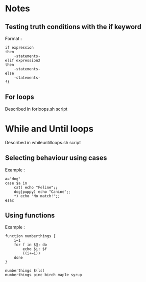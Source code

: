 # Notes
## Testing truth conditions with the if keyword

Format :
```
if expression
then
    -statements-
elif expression2
then
    -statements-
else
    -statements-
fi
```

## For loops
Described in forloops.sh script

# While and Until loops
Described in whileuntilloops.sh script

## Selecting behaviour using cases
Example :
```
a="dog"
case $a in 
    cat) echo "Feline";;
    dog|puppy) echo "Canine";;
    *) echo "No match!";;
esac
```

## Using functions
Example :
```
function numberthings {
    i=1
    for f in $@; do
        echo $i: $f
        ((i+=1))
    done
}

numberthings $(ls)
numberthings pine birch maple syrup
```